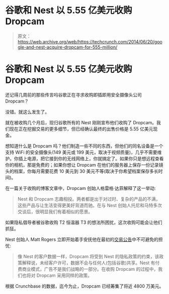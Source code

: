 # 谷歌和 Nest 以 5.55 亿美元收购 Dropcam

> 原文：<https://web.archive.org/web/https://techcrunch.com/2014/06/20/google-and-nest-acquire-dropcam-for-555-million/>

# 谷歌和 Nest 以 5.55 亿美元收购 Dropcam

还记得几周前的那些传言吗谷歌正在寻求收购即插即用安全摄像头公司 Dropcam？

没错。就这么发生了。

就在被收购几个月后，现归谷歌所有的 Nest 刚刚宣布他们收购了 Dropcam。我们现在正在挖掘交易的更多细节，但已经确认最终的出售价格是 5.55 亿美元现金。

想知道什么是 Dropcam 吗？他们制造一些不同的东西，但他们的同名设备是一个支持 WiFi 的安全摄像头(149 美元或 199 美元，取决于视频质量)，几乎不需要维护。你插上电源，把它接到你的无线网络上，你就搞定了。如果你只是想远程查看你的相机，那是免费的；如果你想让 Dropcam 在他们的服务器上保存一份记录镜头的档案，你每月需要花费 10 美元到 30 美元不等(取决于你希望档案保存多长时间)。

在一篇关于收购的博客文章中，Dropcam 创始人格雷格·达菲解释了这一举动:

> Nest 和 Dropcam 志趣相投。两者都是出于对过时、复杂的产品的不满，这些产品与让生活变得更美好背道而驰。在与 Nest 创始人托尼和马特多次交谈后，很明显我们有着相似的愿景。

如果隐私倡导者被谷歌收购 T2 恒温器 T3 的想法所困扰，这次收购可能会让他们抓狂。

Nest 创始人 Matt Rogers 立即开始着手安抚他在最初的[交易公告](https://web.archive.org/web/20230407224313/https://nest.com/blog/2014/06/20/the-nest-family-is-growing/)中不可避免的担忧:

> 像 Nest 的客户数据一样，Dropcam 将受到 Nest 的隐私政策的约束，该政策解释说，未经客户许可，数据不会与任何人(包括谷歌)共享。Nest 有付费商业模式，广告不是我们战略的一部分。在收购 Dropcam 的过程中，我们也将对 Dropcam 采用同样的政策。

根据 Crunchbase 的数据，迄今为止，Dropcam 已经筹集了将近 4800 万美元。